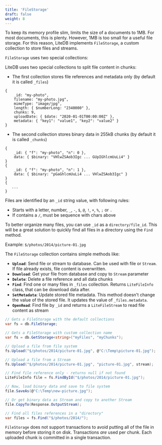 ```yaml
---
title: 'FileStorage'
draft: false
weight: 8
---
```


To keep its memory profile slim, limits the size of a documents to 1MB. For most documents, this is plenty. However, 1MB is too small for a useful file storage. For this reason, LiteDB implements `FileStorage`, a custom collection to store files and streams.

`FileStorage` uses two special collections:

LiteDB uses two special collections to split file content in chunks:

- The first collection stores file references and metadata only (by default it is called `_files`)

```JS
{
    _id: "my-photo",
    filename: "my-photo.jpg",
    mimeType: "image/jpg",
    length: { $numberLong: "2340000" },
	chunks: 9,
    uploadDate: { $date: "2020-01-01T00:00:00Z" },
    metadata: { "key1": "value1", "key2": "value2" }
}
```

- The second collection stores binary data in 255kB chunks (by default it is called `_chunks`)

```JS
{
    _id: { "f": "my-photo", "n": 0 },
    data: { $binary: "VHlwZSAob3Igc ... GUpIGhlcmUuLi4" }
}
{
    _id: { "f": "my-photo", "n": 1 },
    data: { $binary: "pGaGhlcmUuLi4 ... VHlwZSAob3Igc" }
}
{
   ...
}
```

Files are identified by an `_id` string value, with following rules:

- Starts with a letter, number, `_`, `-`, `$`, `@`, `!`, `+`, `%`, `;` or `.`
- If contains a `/`, must be sequence with chars above 

To better organize many files, you can use `_id` as a `directory/file_id`. This will be a great solution to quickly find all files in a directory using the `Find` method.

Example: `$/photos/2014/picture-01.jpg`

The `FileStorage` collection contains simple methods like:

- **`Upload`**: Send file or stream to database. Can be used with file or `Stream`. If file already exists, file content is overwritten.
- **`Download`**: Get your file from database and copy to `Stream` parameter
- **`Delete`**: Delete a file reference and all data chunks
- **`Find`**: Find one or many files in `_files` collection. Returns `LiteFileInfo` class, that can be download data after.
- **`SetMetadata`**: Update stored file metadata. This method doesn't change the value of the stored file.  It updates the value of `_files.metadata`.
- **`OpenRead`**: Find file by `_id` and returns a `LiteFileStream` to read file content as stream

```C#
// Gets a FileStorage with the default collections
var fs = db.FileStorage;

// Gets a FileStorage with custom collection name
var fs = db.GetStorage<string>("myFiles", "myChunks");

// Upload a file from file system
fs.Upload("$/photos/2014/picture-01.jpg", @"C:\Temp\picture-01.jpg");

// Upload a file from a Stream
fs.Upload("$/photos/2014/picture-01.jpg", "picture-01.jpg", stream);

// Find file reference only - returns null if not found
LiteFileInfo file = fs.FindById("$/photos/2014/picture-01.jpg");

// Now, load binary data and save to file system
file.SaveAs(@"C:\Temp\new-picture.jpg");

// Or get binary data as Stream and copy to another Stream
file.CopyTo(Response.OutputStream);

// Find all files references in a "directory"
var files = fs.Find("$/photos/2014/");
```

`FileStorage` does not support transactions to avoid putting all of the file in memory before storing it on disk. Transactions *are* used per chunk. Each uploaded chunk is committed in a single transaction.